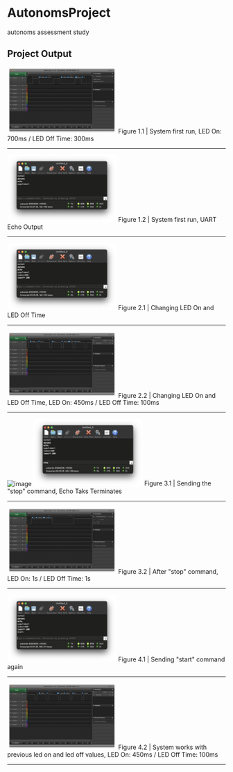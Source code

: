 # AutonomsProject
 autonoms assessment study
 
## Project Output
<img src="images/1.png" width="50%">
Figure 1.1 | System first run, LED On: 700ms / LED Off Time: 300ms <hr>

<img src="images/2.png" width="50%">
Figure 1.2 | System first run, UART Echo Output <hr>

<img src="images/3.png" width="50%">
Figure 2.1 | Changing LED On and LED Off Time <hr>

<img src="images/4.png" width="50%">
Figure 2.2 | Changing LED On and LED Off Time, LED On: 450ms / LED Off Time: 100ms <hr><img width="652" alt="image" src="https://user-images.githubusercontent.com/104465848/166947234-dcff6559-ec36-40f7-8e76-cc238031e553.png">


<img src="images/5.png" width="50%">
Figure 3.1 | Sending the "stop" command, Echo Taks Terminates <hr>

<img src="images/6.png" width="50%">
Figure 3.2 | After "stop" command, LED On: 1s / LED Off Time: 1s <hr>

<img src="images/7.png" width="50%">
Figure 4.1 | Sending "start" command again <hr>

<img src="images/8.png" width="50%">
Figure 4.2 | System works with previous led on and led off values, LED On: 450ms / LED Off Time: 100ms <hr>

